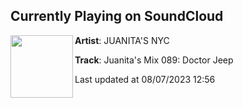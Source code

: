 ## Currently Playing on SoundCloud

[<img align="left" width="100" src="https://i1.sndcdn.com/artworks-BKfTO7YmkRn2w0ON-EdrnWA-t500x500.jpg">](https://soundcloud.com/juanitasnyc/juanitas-mix-089-doctor-jeep)

**Artist**: JUANITA'S NYC 

**Track**: Juanita's Mix 089: Doctor Jeep

Last updated at 08/07/2023 12:56

